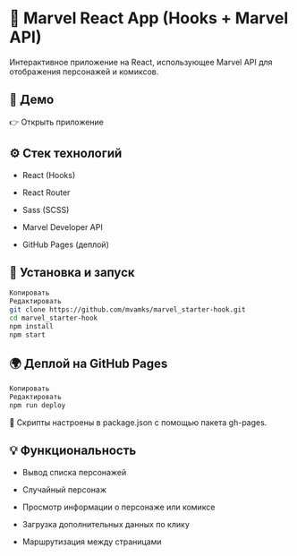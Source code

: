 # 🦸 Marvel React App (Hooks + Marvel API)
Интерактивное приложение на React, использующее Marvel API для отображения персонажей и комиксов.

## 🔗 Демо
👉 Открыть приложение

## ⚙️ Стек технологий
* React (Hooks)

* React Router

* Sass (SCSS)

* Marvel Developer API

* GitHub Pages (деплой)

## 🚀 Установка и запуск
```bash
Копировать
Редактировать
git clone https://github.com/mvamks/marvel_starter-hook.git
cd marvel_starter-hook
npm install
npm start
```
## 🌍 Деплой на GitHub Pages
```bash
Копировать
Редактировать
npm run deploy
```
📌 Скрипты настроены в package.json с помощью пакета gh-pages.


## 💡 Функциональность
- Вывод списка персонажей

- Случайный персонаж

- Просмотр информации о персонаже или комиксе

- Загрузка дополнительных данных по клику

- Маршрутизация между страницами